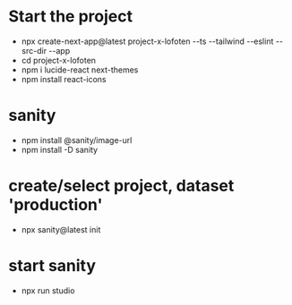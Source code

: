 # Start the project
- npx create-next-app@latest project-x-lofoten --ts --tailwind --eslint --src-dir --app
- cd project-x-lofoten
- npm i lucide-react next-themes
- npm install react-icons


# sanity
- npm install @sanity/image-url
- npm install -D sanity
# create/select project, dataset 'production'
- npx sanity@latest init

# start sanity
- npx run studio
